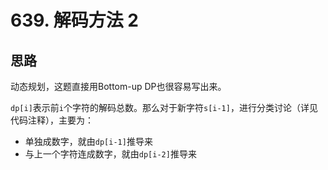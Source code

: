 # 639. 解码方法 2

## 思路

动态规划，这题直接用Bottom-up DP也很容易写出来。

`dp[i]`表示前`i`个字符的解码总数。那么对于新字符`s[i-1]`，进行分类讨论（详见代码注释），主要为：

- 单独成数字，就由`dp[i-1]`推导来
- 与上一个字符连成数字，就由`dp[i-2]`推导来
